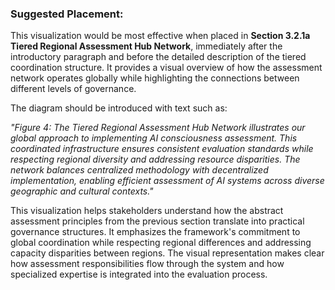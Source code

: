 ### Suggested Placement:

This visualization would be most effective when placed in **Section 3.2.1a Tiered Regional Assessment Hub Network**, immediately after the introductory paragraph and before the detailed description of the tiered coordination structure. It provides a visual overview of how the assessment network operates globally while highlighting the connections between different levels of governance.

The diagram should be introduced with text such as:

*"Figure 4: The Tiered Regional Assessment Hub Network illustrates our global approach to implementing AI consciousness assessment. This coordinated infrastructure ensures consistent evaluation standards while respecting regional diversity and addressing resource disparities. The network balances centralized methodology with decentralized implementation, enabling efficient assessment of AI systems across diverse geographic and cultural contexts."*

This visualization helps stakeholders understand how the abstract assessment principles from the previous section translate into practical governance structures. It emphasizes the framework's commitment to global coordination while respecting regional differences and addressing capacity disparities between regions. The visual representation makes clear how assessment responsibilities flow through the system and how specialized expertise is integrated into the evaluation process.
